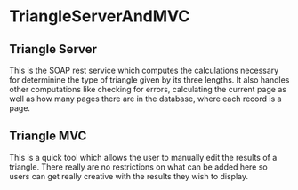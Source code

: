 # TriangleServerAndMVC

## Triangle Server

This is the SOAP rest service which computes the calculations necessary for determinine the type of triangle given by its three lengths. It also handles other computations like checking for errors, calculating the current page as well as how many pages there are in the database, where each record is a page.

## Triangle MVC

This is a quick tool which allows the user to manually edit the results of a triangle. There really are no restrictions on what can be added here so users can get really creative with the results they wish to display.
